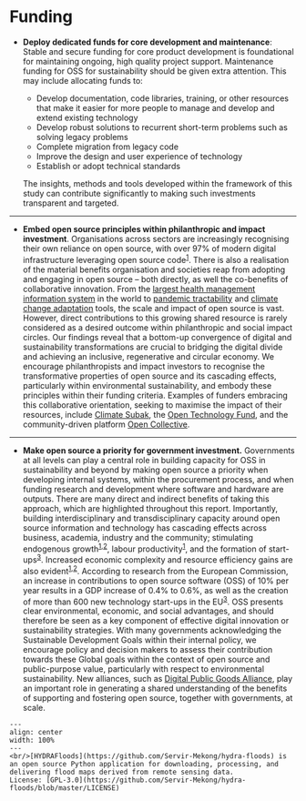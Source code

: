# Funding

<!-- - **Applying the "Open Source First" criterion when providing funding for sustainable technologies.** Our study has shown that open source can have a significant impact on sustainable choices and technology diffusion. However, when it comes to financing sustainable technology projects, open source is often not a decisive investment criterion. A fundamental rethink needs to take place here. Openness must be recognised as a key indicator for sustainable development. In particular, the investment of public funds can help to reverse the trend and ensure that such investments also benefit the general public in the long term. Public research and development projects must be made easier to develop and promote open source projects with their own financial resources. This can contribute significantly to ensuring that public funds do not end up as proprietary intellectual property of universities or companies, but that free circulation of these sustainable developments is possible. Only through open licensing can it be ensured that sustainable developments are actually applied worldwide. -->

- **Deploy dedicated funds for core development and maintenance**: Stable and secure funding for core product development is foundational for maintaining ongoing, high quality project support. Maintenance funding for OSS for sustainability should be given extra attention. This may include allocating funds to:

  - Develop documentation, code libraries, training, or other resources that make it easier for more people to manage and develop and extend existing technology
  - Develop robust solutions to recurrent short-term problems such as solving legacy problems
  - Complete migration from legacy code
  - Improve the design and user experience of technology
  - Establish or adopt technical standards

  The insights, methods and tools developed within the framework of this study can contribute significantly to making such investments transparent and targeted.

---

- **Embed open source principles within philanthropic and impact investment**. Organisations across sectors are increasingly recognising their own reliance on open source, with over 97% of modern digital infrastructure leveraging open source code<sup><a href="https://www.gartner.com/en/documents/3891628">1</a></sup>. There is also a realisation of the material benefits organisation and societies reap from adopting and engaging in open source – both directly, as well the co-benefits of collaborative innovation. From the [largest health management information system](https://github.com/dhis2) in the world to [pandemic tractability](https://github.com/zerobase-io/smart-tracing) and [climate change adaptation](https://github.com/spaceml-org/ml4floods) tools, the scale and impact of open source is vast. However, direct contributions to this growing shared resource is rarely considered as a desired outcome within philanthropic and social impact circles. Our findings reveal that a bottom-up convergence of digital and sustainability transformations are crucial to bridging the digital divide and achieving an inclusive, regenerative and circular economy. We encourage philanthropists and impact investors to recognise the transformative properties of open source and its cascading effects, particularly within environmental sustainability, and embody these principles within their funding criteria. Examples of funders embracing this collaborative orientation, seeking to maximise the impact of their resources, include [Climate Subak](https://subak.org/), the [Open Technology Fund](https://www.opentech.fund/), and the community-driven platform [Open Collective](https://opencollective.com/).

---

- **Make open source a priority for government investment.** Governments at all levels can play a central role in building capacity for OSS in sustainability and beyond by making open source a priority when developing internal systems, within the procurement process, and when funding research and development where software and hardware are outputs. There are many direct and indirect benefits of taking this approach, which are highlighted throughout this report. Importantly, building interdisciplinary and transdisciplinary capacity around open source information and technology has cascading effects across business, academia, industry and the community; stimulating endogenous growth<sup><a href="https://digital-strategy.ec.europa.eu/en/library/study-about-impact-open-source-software-and-hardware-technological-independence-competitiveness-and">1</a>,<a href="https://ictlogy.net/bibliography/reports/projects.php?idp=895&lang=en">2</a></sup>, labour productivity<sup><a href="https://github.blog/2022-01-20-open-source-creates-value-but-how-do-you-measure-it/#footnote1">1</a></sup>, and the formation of start-ups<sup><a href="https://www.hbs.edu/ris/Publication%20Files/20-139_bd835fdf-a293-4912-aa21-769e77f2754a.pdf">3</a></sup>. Increased economic complexity and resource efficiency gains are also evident<sup><a href="https://digital-strategy.ec.europa.eu/en/library/study-about-impact-open-source-software-and-hardware-technological-independence-competitiveness-and">1</a>,<a href="https://www.sciencedirect.com/science/article/abs/pii/S0921344922003664">2</a></sup>. According to research from the European Commission, an increase in contributions to open source software (OSS) of 10% per year results in a GDP increase of 0.4% to 0.6%, as well as the creation of more than 600 new technology start-ups in the EU<sup><a href="https://commission.europa.eu/about-european-commission/departments-and-executive-agencies/informatics/open-source-software-strategy_en">3</a></sup>. OSS presents clear environmental, economic, and social advantages, and should therefore be seen as a key component of effective digital innovation or sustainability strategies. With many governments acknowledging the Sustainable Development Goals within their internal policy, we encourage policy and decision makers to assess their contribution towards these Global goals within the context of open source and public-purpose value, particularly with respect to environmental sustainability. New alliances, such as [Digital Public Goods Alliance](https://github.com/DPGAlliance/DPG-Standard), play an important role in generating a shared understanding of the benefits of supporting and fostering open source, together with governments, at scale.


```{figure} ../images/hydra_floods.png
---
align: center
width: 100%
---
<br/>[HYDRAFloods](https://github.com/Servir-Mekong/hydra-floods) is an open source Python application for downloading, processing, and delivering flood maps derived from remote sensing data.    
License: [GPL-3.0](https://github.com/Servir-Mekong/hydra-floods/blob/master/LICENSE)
```